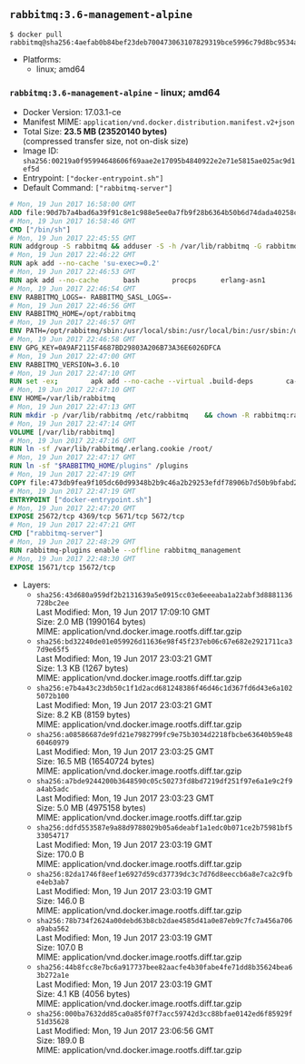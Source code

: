 ## `rabbitmq:3.6-management-alpine`

```console
$ docker pull rabbitmq@sha256:4aefab0b84bef23deb700473063107829319bce5996c79d8bc9534aada7e57ee
```

-	Platforms:
	-	linux; amd64

### `rabbitmq:3.6-management-alpine` - linux; amd64

-	Docker Version: 17.03.1-ce
-	Manifest MIME: `application/vnd.docker.distribution.manifest.v2+json`
-	Total Size: **23.5 MB (23520140 bytes)**  
	(compressed transfer size, not on-disk size)
-	Image ID: `sha256:00219a0f95994648606f69aae2e17095b4840922e2e71e5815ae025ac9d1ef5d`
-	Entrypoint: `["docker-entrypoint.sh"]`
-	Default Command: `["rabbitmq-server"]`

```dockerfile
# Mon, 19 Jun 2017 16:58:00 GMT
ADD file:90d7b7a4bad6a39f91c8e1c988e5ee0a7fb9f28b6364b50b6d74dada40258cca in / 
# Mon, 19 Jun 2017 16:58:46 GMT
CMD ["/bin/sh"]
# Mon, 19 Jun 2017 22:45:55 GMT
RUN addgroup -S rabbitmq && adduser -S -h /var/lib/rabbitmq -G rabbitmq rabbitmq
# Mon, 19 Jun 2017 22:46:22 GMT
RUN apk add --no-cache 'su-exec>=0.2'
# Mon, 19 Jun 2017 22:46:53 GMT
RUN apk add --no-cache 		bash 		procps 		erlang-asn1 		erlang-hipe 		erlang-crypto 		erlang-eldap 		erlang-inets 		erlang-mnesia 		erlang 		erlang-os-mon 		erlang-public-key 		erlang-sasl 		erlang-ssl 		erlang-syntax-tools 		erlang-xmerl
# Mon, 19 Jun 2017 22:46:54 GMT
ENV RABBITMQ_LOGS=- RABBITMQ_SASL_LOGS=-
# Mon, 19 Jun 2017 22:46:56 GMT
ENV RABBITMQ_HOME=/opt/rabbitmq
# Mon, 19 Jun 2017 22:46:57 GMT
ENV PATH=/opt/rabbitmq/sbin:/usr/local/sbin:/usr/local/bin:/usr/sbin:/usr/bin:/sbin:/bin
# Mon, 19 Jun 2017 22:46:58 GMT
ENV GPG_KEY=0A9AF2115F4687BD29803A206B73A36E6026DFCA
# Mon, 19 Jun 2017 22:47:00 GMT
ENV RABBITMQ_VERSION=3.6.10
# Mon, 19 Jun 2017 22:47:10 GMT
RUN set -ex; 		apk add --no-cache --virtual .build-deps 		ca-certificates 		gnupg 		libressl 		tar 		xz 	; 		wget -O rabbitmq-server.tar.xz "https://www.rabbitmq.com/releases/rabbitmq-server/v${RABBITMQ_VERSION}/rabbitmq-server-generic-unix-${RABBITMQ_VERSION}.tar.xz"; 	wget -O rabbitmq-server.tar.xz.asc "https://www.rabbitmq.com/releases/rabbitmq-server/v${RABBITMQ_VERSION}/rabbitmq-server-generic-unix-${RABBITMQ_VERSION}.tar.xz.asc"; 		export GNUPGHOME="$(mktemp -d)"; 	gpg --keyserver ha.pool.sks-keyservers.net --recv-keys "$GPG_KEY"; 	gpg --batch --verify rabbitmq-server.tar.xz.asc rabbitmq-server.tar.xz; 	rm -rf "$GNUPGHOME" rabbitmq-server.tar.xz.asc; 		mkdir -p "$RABBITMQ_HOME"; 	tar 		--extract 		--verbose 		--file rabbitmq-server.tar.xz 		--directory "$RABBITMQ_HOME" 		--strip-components 1 	; 	rm rabbitmq-server.tar.xz; 		grep -qE '^SYS_PREFIX=\$\{RABBITMQ_HOME\}$' "$RABBITMQ_HOME/sbin/rabbitmq-defaults"; 	sed -ri 's!^(SYS_PREFIX=).*$!\1!g' "$RABBITMQ_HOME/sbin/rabbitmq-defaults"; 	grep -qE '^SYS_PREFIX=$' "$RABBITMQ_HOME/sbin/rabbitmq-defaults"; 		apk del .build-deps
# Mon, 19 Jun 2017 22:47:10 GMT
ENV HOME=/var/lib/rabbitmq
# Mon, 19 Jun 2017 22:47:13 GMT
RUN mkdir -p /var/lib/rabbitmq /etc/rabbitmq 	&& chown -R rabbitmq:rabbitmq /var/lib/rabbitmq /etc/rabbitmq 	&& chmod -R 777 /var/lib/rabbitmq /etc/rabbitmq
# Mon, 19 Jun 2017 22:47:14 GMT
VOLUME [/var/lib/rabbitmq]
# Mon, 19 Jun 2017 22:47:16 GMT
RUN ln -sf /var/lib/rabbitmq/.erlang.cookie /root/
# Mon, 19 Jun 2017 22:47:17 GMT
RUN ln -sf "$RABBITMQ_HOME/plugins" /plugins
# Mon, 19 Jun 2017 22:47:19 GMT
COPY file:473db9fea9f105dc60d99348b2b9c46a2b29253efdf78906b7d50b9bfabd2a92 in /usr/local/bin/ 
# Mon, 19 Jun 2017 22:47:19 GMT
ENTRYPOINT ["docker-entrypoint.sh"]
# Mon, 19 Jun 2017 22:47:20 GMT
EXPOSE 25672/tcp 4369/tcp 5671/tcp 5672/tcp
# Mon, 19 Jun 2017 22:47:21 GMT
CMD ["rabbitmq-server"]
# Mon, 19 Jun 2017 22:48:29 GMT
RUN rabbitmq-plugins enable --offline rabbitmq_management
# Mon, 19 Jun 2017 22:48:30 GMT
EXPOSE 15671/tcp 15672/tcp
```

-	Layers:
	-	`sha256:43d680a959df2b2131639a5e0915cc03e6eeeaba1a22abf3d8881136728bc2ee`  
		Last Modified: Mon, 19 Jun 2017 17:09:10 GMT  
		Size: 2.0 MB (1990164 bytes)  
		MIME: application/vnd.docker.image.rootfs.diff.tar.gzip
	-	`sha256:bd32240de01e059926d11636e98f45f237eb06c67e682e2921711ca37d9e65f5`  
		Last Modified: Mon, 19 Jun 2017 23:03:21 GMT  
		Size: 1.3 KB (1267 bytes)  
		MIME: application/vnd.docker.image.rootfs.diff.tar.gzip
	-	`sha256:e7b4a43c23db50c1f1d2acd681248386f46d46c1d367fd6d43e6a1025072b100`  
		Last Modified: Mon, 19 Jun 2017 23:03:21 GMT  
		Size: 8.2 KB (8159 bytes)  
		MIME: application/vnd.docker.image.rootfs.diff.tar.gzip
	-	`sha256:a08586687de9fd21e7982799fc9e75b3034d2218fbcbe63640b59e4860460979`  
		Last Modified: Mon, 19 Jun 2017 23:03:25 GMT  
		Size: 16.5 MB (16540724 bytes)  
		MIME: application/vnd.docker.image.rootfs.diff.tar.gzip
	-	`sha256:a7bde9244200b3648590c05c50273fd8bd7219df251f97e6a1e9c2f9a4ab5adc`  
		Last Modified: Mon, 19 Jun 2017 23:03:23 GMT  
		Size: 5.0 MB (4975158 bytes)  
		MIME: application/vnd.docker.image.rootfs.diff.tar.gzip
	-	`sha256:ddfd553587e9a88d9788029b05a6deabf1a1edc0b071ce2b75981bf533054717`  
		Last Modified: Mon, 19 Jun 2017 23:03:19 GMT  
		Size: 170.0 B  
		MIME: application/vnd.docker.image.rootfs.diff.tar.gzip
	-	`sha256:82da1746f8eef1e6927d59cd37739dc3c7d76d8eeccb6a8e7ca2c9fbe4eb3ab7`  
		Last Modified: Mon, 19 Jun 2017 23:03:19 GMT  
		Size: 146.0 B  
		MIME: application/vnd.docker.image.rootfs.diff.tar.gzip
	-	`sha256:78b734f2624a00debd63b8cb2dae4585d41a0e87eb9c7fc7a456a706a9aba562`  
		Last Modified: Mon, 19 Jun 2017 23:03:19 GMT  
		Size: 107.0 B  
		MIME: application/vnd.docker.image.rootfs.diff.tar.gzip
	-	`sha256:44b8fcc8e7bc6a917737bee82aacfe4b30fabe4fe71dd8b35624bea63b272a1e`  
		Last Modified: Mon, 19 Jun 2017 23:03:19 GMT  
		Size: 4.1 KB (4056 bytes)  
		MIME: application/vnd.docker.image.rootfs.diff.tar.gzip
	-	`sha256:000ba7632dd85ca0a85f07f7acc59742d3cc88bfae0142ed6f85929f51d35628`  
		Last Modified: Mon, 19 Jun 2017 23:06:56 GMT  
		Size: 189.0 B  
		MIME: application/vnd.docker.image.rootfs.diff.tar.gzip
